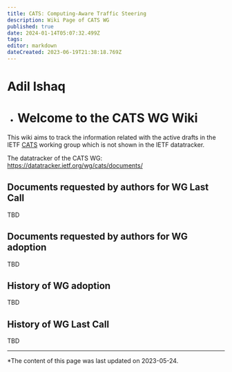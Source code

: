 ```yaml
---
title: CATS: Computing-Aware Traffic Steering
description: Wiki Page of CATS WG
published: true
date: 2024-01-14T05:07:32.499Z
tags: 
editor: markdown
dateCreated: 2023-06-19T21:38:18.769Z
---
```


# Adil Ishaq

- # Welcome to the CATS WG Wiki

This wiki aims to track the information related with the active drafts in the IETF [CATS](https://datatracker.ietf.org/group/cats/) working group which is not shown in the IETF datatracker. 

The datatracker of the CATS WG:
https://datatracker.ietf.org/wg/cats/documents/


## Documents requested by authors for WG Last Call
TBD


## Documents requested by authors for WG adoption
TBD  
   
## History of WG adoption
TBD

## History of WG Last Call
TBD


---

*The content of this page was last updated on 2023-05-24.
